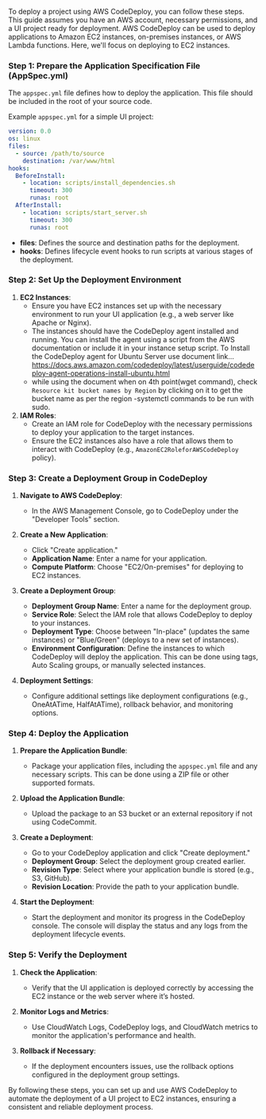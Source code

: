 To deploy a project using AWS CodeDeploy, you can follow these steps. This guide assumes you have an AWS account, necessary permissions, and a UI project ready for deployment. AWS CodeDeploy can be used to deploy applications to Amazon EC2 instances, on-premises instances, or AWS Lambda functions. Here, we'll focus on deploying to EC2 instances.

### Step 1: Prepare the Application Specification File (AppSpec.yml)

The `appspec.yml` file defines how to deploy the application. This file should be included in the root of your source code.

Example `appspec.yml` for a simple UI project:

```yaml
version: 0.0
os: linux
files:
  - source: /path/to/source
    destination: /var/www/html
hooks:
  BeforeInstall:
    - location: scripts/install_dependencies.sh
      timeout: 300
      runas: root
  AfterInstall:
    - location: scripts/start_server.sh
      timeout: 300
      runas: root
```

- **files**: Defines the source and destination paths for the deployment.
- **hooks**: Defines lifecycle event hooks to run scripts at various stages of the deployment.

### Step 2: Set Up the Deployment Environment

1. **EC2 Instances**:
   - Ensure you have EC2 instances set up with the necessary environment to run your UI application (e.g., a web server like Apache or Nginx).
   - The instances should have the CodeDeploy agent installed and running. You can install the agent using a script from the AWS documentation or include it in your instance setup script. To Install the CodeDeploy agent for Ubuntu Server use document link...  https://docs.aws.amazon.com/codedeploy/latest/userguide/codedeploy-agent-operations-install-ubuntu.html
    - while using the document when on 4th point(wget command), check  `Resource kit bucket names by Region` by clicking on it to get the bucket name as per the region 
    -systemctl commands to be run with sudo.
2. **IAM Roles**:
   - Create an IAM role for CodeDeploy with the necessary permissions to deploy your application to the target instances.
   - Ensure the EC2 instances also have a role that allows them to interact with CodeDeploy (e.g., `AmazonEC2RoleforAWSCodeDeploy` policy).

### Step 3: Create a Deployment Group in CodeDeploy

1. **Navigate to AWS CodeDeploy**:
   - In the AWS Management Console, go to CodeDeploy under the "Developer Tools" section.

2. **Create a New Application**:
   - Click "Create application."
   - **Application Name**: Enter a name for your application.
   - **Compute Platform**: Choose "EC2/On-premises" for deploying to EC2 instances.

3. **Create a Deployment Group**:
   - **Deployment Group Name**: Enter a name for the deployment group.
   - **Service Role**: Select the IAM role that allows CodeDeploy to deploy to your instances.
   - **Deployment Type**: Choose between "In-place" (updates the same instances) or "Blue/Green" (deploys to a new set of instances).
   - **Environment Configuration**: Define the instances to which CodeDeploy will deploy the application. This can be done using tags, Auto Scaling groups, or manually selected instances.

4. **Deployment Settings**:
   - Configure additional settings like deployment configurations (e.g., OneAtATime, HalfAtATime), rollback behavior, and monitoring options.

### Step 4: Deploy the Application

1. **Prepare the Application Bundle**:
   - Package your application files, including the `appspec.yml` file and any necessary scripts. This can be done using a ZIP file or other supported formats.

2. **Upload the Application Bundle**:
   - Upload the package to an S3 bucket or an external repository if not using CodeCommit.

3. **Create a Deployment**:
   - Go to your CodeDeploy application and click "Create deployment."
   - **Deployment Group**: Select the deployment group created earlier.
   - **Revision Type**: Select where your application bundle is stored (e.g., S3, GitHub).
   - **Revision Location**: Provide the path to your application bundle.

4. **Start the Deployment**:
   - Start the deployment and monitor its progress in the CodeDeploy console. The console will display the status and any logs from the deployment lifecycle events.

### Step 5: Verify the Deployment

1. **Check the Application**:
   - Verify that the UI application is deployed correctly by accessing the EC2 instance or the web server where it’s hosted.

2. **Monitor Logs and Metrics**:
   - Use CloudWatch Logs, CodeDeploy logs, and CloudWatch metrics to monitor the application's performance and health.

3. **Rollback if Necessary**:
   - If the deployment encounters issues, use the rollback options configured in the deployment group settings.

By following these steps, you can set up and use AWS CodeDeploy to automate the deployment of a UI project to EC2 instances, ensuring a consistent and reliable deployment process.